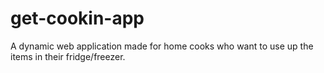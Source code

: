 # get-cookin-app
A dynamic web application made for home cooks who want to use up the items in their fridge/freezer. 
